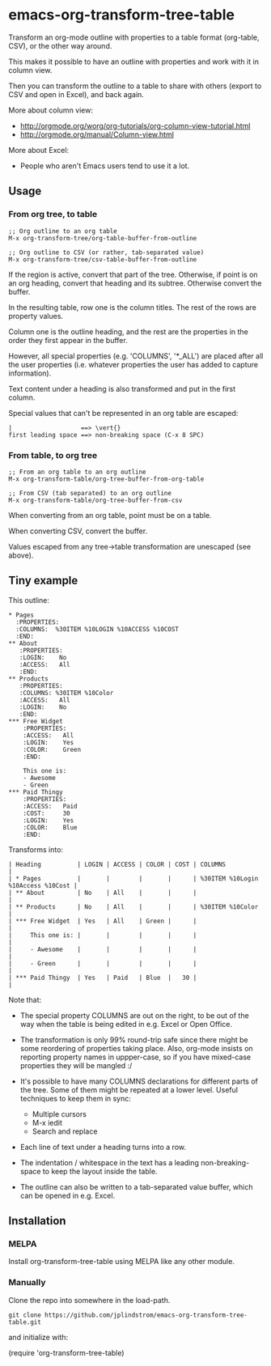 emacs-org-transform-tree-table
==============================

Transform an org-mode outline with properties to a table format
(org-table, CSV), or the other way around.

This makes it possible to have an outline with properties and work
with it in column view.

Then you can transform the outline to a table to share with others
(export to CSV and open in Excel), and back again.

More about column view:

* http://orgmode.org/worg/org-tutorials/org-column-view-tutorial.html
* http://orgmode.org/manual/Column-view.html


More about Excel:

* People who aren't Emacs users tend to use it a lot.


## Usage

### From org tree, to table

    ;; Org outline to an org table
    M-x org-transform-tree/org-table-buffer-from-outline

    ;; Org outline to CSV (or rather, tab-separated value)
    M-x org-transform-tree/csv-table-buffer-from-outline

If the region is active, convert that part of the
tree. Otherwise, if point is on an org heading, convert that
heading and its subtree. Otherwise convert the buffer.

In the resulting table, row one is the column titles. The rest of
the rows are property values.

Column one is the outline heading, and the rest are the
properties in the order they first appear in the buffer.

However, all special properties (e.g. 'COLUMNS', '*_ALL') are
placed after all the user properties (i.e. whatever properties
the user has added to capture information).

Text content under a heading is also transformed and put in the first
column.

Special values that can't be represented in an org table are escaped:

    |                   ==> \vert{}
    first leading space ==> non-breaking space (C-x 8 SPC)


### From table, to org tree

    ;; From an org table to an org outline
    M-x org-transform-table/org-tree-buffer-from-org-table

    ;; From CSV (tab separated) to an org outline
    M-x org-transform-table/org-tree-buffer-from-csv

When converting from an org table, point must be on a table.

When converting CSV, convert the buffer.

Values escaped from any tree->table transformation are unescaped (see
above).



## Tiny example

This outline:

    * Pages
      :PROPERTIES:
      :COLUMNS:  %30ITEM %10LOGIN %10ACCESS %10COST
      :END:
    ** About
       :PROPERTIES:
       :LOGIN:    No
       :ACCESS:   All
       :END:
    ** Products
       :PROPERTIES:
       :COLUMNS: %30ITEM %10Color
       :ACCESS:   All
       :LOGIN:    No
       :END:
    *** Free Widget
        :PROPERTIES:
        :ACCESS:   All
        :LOGIN:    Yes
        :COLOR:    Green
        :END:

        This one is:
        - Awesome
        - Green
    *** Paid Thingy
        :PROPERTIES:
        :ACCESS:   Paid
        :COST:     30
        :LOGIN:    Yes
        :COLOR:    Blue
        :END:

Transforms into:

    | Heading          | LOGIN | ACCESS | COLOR | COST | COLUMNS                            |
    | * Pages          |       |        |       |      | %30ITEM %10Login %10Access %10Cost |
    | ** About         | No    | All    |       |      |                                    |
    | ** Products      | No    | All    |       |      | %30ITEM %10Color                   |
    | *** Free Widget  | Yes   | All    | Green |      |                                    |
    |     This one is: |       |        |       |      |                                    |
    |     - Awesome    |       |        |       |      |                                    |
    |     - Green      |       |        |       |      |                                    |
    | *** Paid Thingy  | Yes   | Paid   | Blue  |   30 |                                    |

Note that:

* The special property COLUMNS are out on the right, to be out of the
  way when the table is being edited in e.g. Excel or Open Office.

* The transformation is only 99% round-trip safe since there might be
  some reordering of properties taking place. Also, org-mode insists
  on reporting property names in uppper-case, so if you have
  mixed-case properties they will be mangled :/

* It's possible to have many COLUMNS declarations for different parts
  of the tree. Some of them might be repeated at a lower level. Useful
  techniques to keep them in sync:
  * Multiple cursors
  * M-x iedit
  * Search and replace

* Each line of text under a heading turns into a row.

* The indentation / whitespace in the text has a leading
  non-breaking-space to keep the layout inside the table.

* The outline can also be written to a tab-separated value buffer,
  which can be opened in e.g. Excel.


## Installation

### MELPA

Install org-transform-tree-table using MELPA like any other module.


### Manually

Clone the repo into somewhere in the load-path.

    git clone https://github.com/jplindstrom/emacs-org-transform-tree-table.git

and initialize with:

   (require 'org-transform-tree-table)


